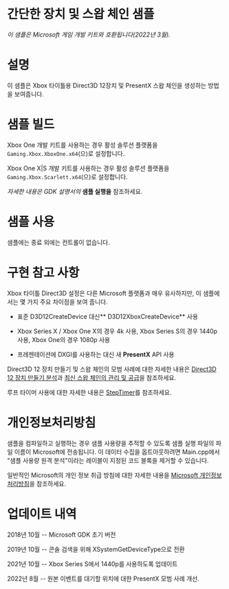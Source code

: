 # 간단한 장치 및 스왑 체인 샘플

*이 샘플은 Microsoft 게임 개발 키트와 호환됩니다(2022년 3월).*

# 설명

이 샘플은 Xbox 타이틀용 Direct3D 12장치 및 PresentX 스왑 체인을 생성하는 방법을 보여줍니다.

# 샘플 빌드

Xbox One 개발 키트를 사용하는 경우 활성 솔루션 플랫폼을 `Gaming.Xbox.XboxOne.x64`(으)로 설정합니다.

Xbox One X|S 개발 키트를 사용하는 경우 활성 솔루션 플랫폼을 `Gaming.Xbox.Scarlett.x64`(으)로 설정합니다.

*자세한 내용은* *GDK 설명서의* __샘플 실행을__ 참조하세요.&nbsp;

# 샘플 사용

샘플에는 종료 외에는 컨트롤이 없습니다.

# 구현 참고 사항

Xbox 타이틀 Direct3D 설정은 다른 Microsoft 플랫폼과 매우 유사하지만, 이 샘플에서는 몇 가지 주요 차이점을 보여 줍니다.

- 표준 D3D12CreateDevice 대신** D3D12XboxCreateDevice** 사용

- Xbox Series X / Xbox One X의 경우 4k 사용, Xbox Series S의 경우 1440p 사용, Xbox One의 경우 1080p 사용

- 프레젠테이션에 DXGI를 사용하는 대신 새 **PresentX** API 사용

Direct3D 12 장치 만들기 및 스왑 체인의 모범 사례에 대한 자세한 내용은 [Direct3D 12 장치 만들기 분석](https://walbourn.github.io/anatomy-of-direct3d-12-create-device/)과 [최신 스왑 체인의 관리 및 공급](https://walbourn.github.io/care-and-feeding-of-modern-swapchains/)을 참조하세요.

루프 타이머 사용에 대한 자세한 내용은 [StepTimer](https://github.com/Microsoft/DirectXTK/wiki/StepTimer)를 참조하세요.

# 개인정보처리방침

샘플을 컴파일하고 실행하는 경우 샘플 사용량을 추적할 수 있도록 샘플 실행 파일의 파일 이름이 Microsoft에 전송됩니다. 이 데이터 수집을 옵트아웃하려면 Main.cpp에서 "샘플 사용량 원격 분석"이라는 레이블이 지정된 코드 블록을 제거할 수 있습니다.

일반적인 Microsoft의 개인 정보 취급 방침에 대한 자세한 내용을 [Microsoft 개인정보처리방침](https://privacy.microsoft.com/en-us/privacystatement/)을 참조하세요.

# 업데이트 내역

2018년 10월 -- Microsoft GDK 초기 버전

2019년 10월 -- 콘솔 검색을 위해 XSystemGetDeviceType으로 전환

2021년 10월 -- Xbox Series S에서 1440p를 사용하도록 업데이트

2022년 8월 -- 원본 이벤트를 대기할 위치에 대한 PresentX 모범 사례 개선.


